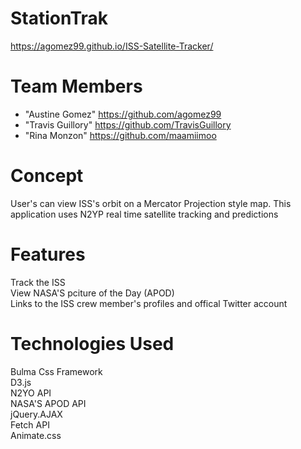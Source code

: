 # StationTrak
https://agomez99.github.io/ISS-Satellite-Tracker/

# Team Members
* "Austine Gomez" <https://github.com/agomez99>
* "Travis Guillory" <https://github.com/TravisGuillory>
* "Rina Monzon" <https://github.com/maamiimoo>

# Concept 
User's can view ISS's orbit on a Mercator Projection style map. This application uses N2YP real time satellite tracking and predictions 


# Features
Track the ISS <br>
View NASA'S pciture of the Day (APOD)<Br>
Links to the ISS crew member's profiles and offical Twitter account<Br>


# Technologies Used
Bulma Css Framework <Br>
D3.js <Br>
N2YO API <br>
NASA'S APOD API <Br>
jQuery.AJAX <br>
Fetch API <Br>
Animate.css<br>
